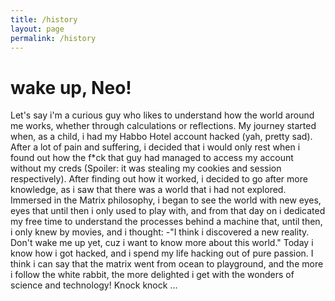 ```yaml
---
title: /history
layout: page
permalink: /history
---
```


# wake up, Neo!

Let's say i'm a curious guy who likes to understand how the world around me works, whether through calculations or reflections.
My journey started when, as a child, i had my Habbo Hotel account hacked (yah, pretty sad). After a lot of pain and suffering, i decided that i would only rest when i found out how the f*ck that guy had managed to access my account without my creds (Spoiler: it was stealing my cookies and session respectively).
After finding out how it worked, i decided to go after more knowledge, as i saw that there was a world that i had not explored.
Immersed in the Matrix philosophy, i began to see the world with new eyes, eyes that until then i only used to play with, and from that day on i dedicated my free time to understand the processes behind a machine that, until then, i only knew by movies, and i thought:
-"I think i discovered a new reality. Don't wake me up yet, cuz i want to know more about this world."
Today i know how i got hacked, and i spend my life hacking out of pure passion. I think i can say that the matrix went from ocean to playground, and the more i follow the white rabbit, the more delighted i get with the wonders of science and technology!
Knock knock ...
